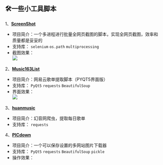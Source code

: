 ## :hammer_and_wrench:一些小工具脚本
1、[**ScreenShot**](https://github.com/Hopetree/MyTools/tree/master/ScreenShot)
- 项目简介：一个多进程进行批量全网页截图的脚本，实现全网页截图，效率和质量都是妥妥的
- 支持库：
`selenium`
`os.path`
`multiprocessing`
- 截图效果：</br>
![](https://github.com/Hopetree/MyTools/blob/master/ScreenShot/001.png)

2、[**Music163List**](https://github.com/Hopetree/MyTools/tree/master/Music163List)
- 项目简介：网易云歌单提取脚本（PYQT5界面版）
- 支持库：
`PyQt5`
`requests`
`BeautifulSoup`
- 界面效果：</br>
![](https://github.com/Hopetree/MyTools/blob/master/Music163List/docs/001.png)

3、[**huanmusic**](https://github.com/Hopetree/MyTools/tree/master/huanmusic)
- 项目简介：幻音网爬虫，提取每日歌单
- 支持库：
`requests`

4、[**PICdown**]()
- 项目简介：一个可以保存设置的多网站图片下载器
- 支持库：
`PyQt5`
`requests`
`BeautifulSoup`
`pickle`
- 操作效果：</br>
![]()
